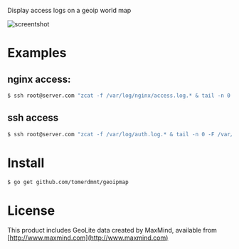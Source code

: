 Display access logs on a geoip world map

![screentshot](https://raw.githubusercontent.com/tomerdmnt/geoipmap/master/screenshot.png)

# Examples

## nginx access:

```bash
$ ssh root@server.com "zcat -f /var/log/nginx/access.log.* & tail -n 0 -F /var/log/nginx/access.log" | geoipmap
```

## ssh access

```bash
$ ssh root@server.com "zcat -f /var/log/auth.log.* & tail -n 0 -F /var/log/auth.log" | geoipmap
```

# Install

```bash
$ go get github.com/tomerdmnt/geoipmap
```

# License

This product includes GeoLite data created by MaxMind, available from 
[http://www.maxmind.com](http://www.maxmind.com)
